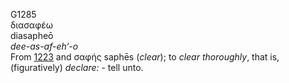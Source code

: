 <body>
  <p>G1285<br>  διασαφέω  <br> diasapheō  <br><i>dee-as-af-eh‘-o </i><br>From <a href="g1223.htm">1223</a> and  σαφής    saphēs   (<i>clear</i>); to <i>clear</i> <i>thoroughly</i>, that is, (figuratively) <i>declare:</i> - tell unto.<br></p>
 </body>